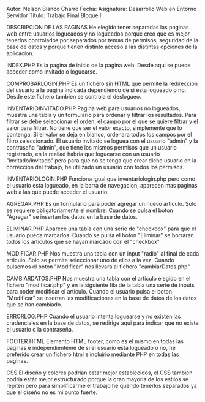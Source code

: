 Autor: Nelson Blanco Charro
Fecha:
Asignatura: Desarrollo Web en Entorno Servidor
Titulo: Trabajo Final Bloque I

DESCRIPCION DE LAS PAGINAS
He elegido tener separadas las paginas web entre usuarios logueados y no logueados porque creo que es mejor tenerlos
controlados por separados por temas de permisos, seguridad de la base de datos y porque tienen distinto acceso a
las distintas opciones de la aplicacion.

INDEX.PHP
Es la pagina de inicio de la pagina web. Desde aqui se puede acceder como invitado o loguearse.

COMPROBARLOGIN.PHP
Es un fichero sin HTML que permite la redireccion del usuario a la pagina indicada dependiendo de si esta
logueado o no.
Desde este fichero tambien se controla el deslogueo.

INVENTARIOINVITADO.PHP
Pagina web para usuarios no logueados, muestra una tabla y un formulario para ordenar y filtrar los resultados.
Para filtrar se debe seleccionar el orden, el campo por el que se quiere filtrar y el valor para filtrar.
No tiene que ser el valor exacto, simplemente que lo contenga.
Si el valor se deja en blanco, ordenara todos los campos por el filtro seleccionado.
El usuario invitado se loguea con el usuario "admin" y la contraseña "admin", que tiene los mismos permisos
que un usuario registrado, en la realiad habria que loguearse con un usuario "invitado/invitado" pero
para que no se tenga que crear dicho usuario en la correccion del trabajo, he utilizado un usuario con todos
los permisos.

INVENTARIOLOGIN.PHP
Funciona igual que inventariologin.php pero como el usuario esta logueado, en la barra de navegacion,
aparecen mas paginas web a las que puede acceder el usuario.

AGREGAR.PHP
Es un formulario para poder agregar un nuevo articulo. Solo se requiere obligatoriamente el nombre.
Cuando se pulsa el boton "Agregar" se insertan los datos en la base de datos.

ELIMINAR.PHP
Aparece una tabla con una serie de "checkbox" para que el usuario pueda marcarlos.
Cuando se pulsa el boton "Eliminar" se borraran todos los articulos que se hayan marcado con el "checkbox"

MODIFICAR.PHP
Nos muestra una tabla con un input "radio" al final de cada articulo. Solo se permite seleccionar uno de ellos a la vez.
Cuando pulsemos el boton "Modificar" nos llevara al fichero "cambiarDatos.php"

CAMBIARDATOS.PHP
Nos muestra una tabla con el articulo elegido en el fichero "modificar.php" y en la siguiente fila de la tabla
una serie de inputs para poder modificar el articulo.
Cuando el usuario pulsa el boton "Modificar" se insertan las modificaciones en la base de datos de los datos
que se han cambiado.

ERRORLOG.PHP
Cuando el usuario intenta loguearse y no existen las credenciales en la base de datos, se redirige aqui para indicar
que no existe el usuario o la contraseña.

FOOTER.HTML
Elemento HTML footer, como es el mismo en todas las paginas e independienteme de si el usuario esta logueado o no,
he preferido crear un fichero html e incluirlo mediante PHP en todas las paginas.

CSS
El diseño y colores podrían estar mejor establecidos, el CSS también podría estár mejor estructurado porque la gran mayoría
de los estilos se repiten pero para simplificarme el trabajo he querido tenerlos separados ya que el diseño no es
mi punto fuerte.
